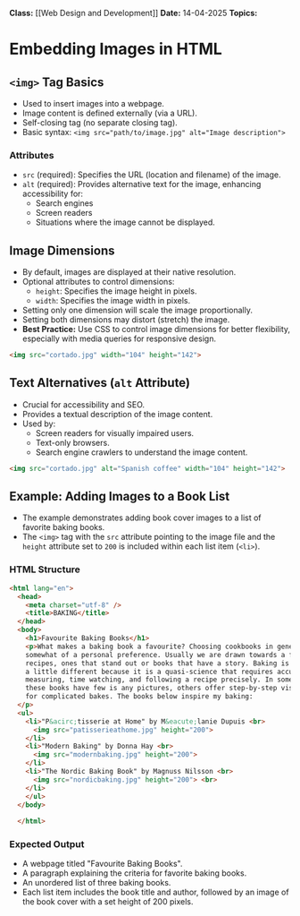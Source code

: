 **Class:** [[Web Design and Development]]
**Date:** 14-04-2025
**Topics:**
# Embedding Images in HTML

## `<img>` Tag Basics
-   Used to insert images into a webpage.
-   Image content is defined externally (via a URL).
-   Self-closing tag (no separate closing tag).
-   Basic syntax: `<img src="path/to/image.jpg" alt="Image description">`

### Attributes
-   `src` (required): Specifies the URL (location and filename) of the image.
-   `alt` (required): Provides alternative text for the image, enhancing accessibility for:
    -   Search engines
    -   Screen readers
    -   Situations where the image cannot be displayed.

## Image Dimensions
-   By default, images are displayed at their native resolution.
-   Optional attributes to control dimensions:
    -   `height`: Specifies the image height in pixels.
    -   `width`: Specifies the image width in pixels.
-   Setting only one dimension will scale the image proportionally.
-   Setting both dimensions may distort (stretch) the image.
-   **Best Practice:** Use CSS to control image dimensions for better flexibility, especially with media queries for responsive design.

```html
<img src="cortado.jpg" width="104" height="142">
```

## Text Alternatives (`alt` Attribute)
- Crucial for accessibility and SEO.
- Provides a textual description of the image content.
- Used by:
    - Screen readers for visually impaired users.
    - Text-only browsers.
    - Search engine crawlers to understand the image content.

```html
<img src="cortado.jpg" alt="Spanish coffee" width="104" height="142">
```

## Example: Adding Images to a Book List
- The example demonstrates adding book cover images to a list of favorite baking books.
- The `<img>` tag with the `src` attribute pointing to the image file and the `height` attribute set to `200` is included within each list item (`<li>`).

### HTML Structure
```html
<html lang="en">
  <head>
    <meta charset="utf-8" />
    <title>BAKING</title>
  </head>
  <body>
    <h1>Favourite Baking Books</h1>
    <p>What makes a baking book a favourite? Choosing cookbooks in general is
    somewhat of a personal preference. Usually we are drawn towards a few
    recipes, ones that stand out or books that have a story. Baking is
    a little different because it is a quasi-science that requires accurate
    measuring, time watching, and following a recipe precisely. In some cases
    these books have few is any pictures, others offer step-by-step visuals
    for complicated bakes. The books below inspire my baking:
  </p>
  <ul>
    <li>"P&acirc;tisserie at Home" by M&eacute;lanie Dupuis <br>
      <img src="patisserieathome.jpg" height="200">
    </li>
    <li>"Modern Baking" by Donna Hay <br>
      <img src="modernbaking.jpg" height="200">
    </li>
    <li>"The Nordic Baking Book" by Magnuss Nilsson <br>
      <img src="nordicbaking.jpg" height="200"> <br>
    </li>
    </ul>
  </body>
  
  </html>
```

### Expected Output
- A webpage titled "Favourite Baking Books".
- A paragraph explaining the criteria for favorite baking books.
- An unordered list of three baking books.
- Each list item includes the book title and author, followed by an image of the book cover with a set height of 200 pixels.

